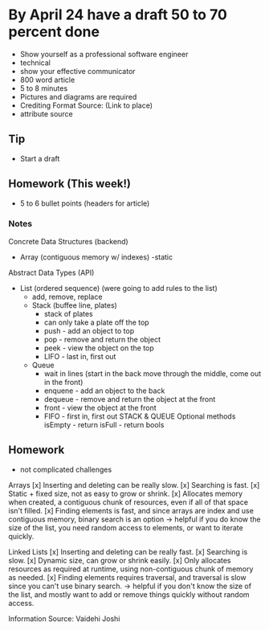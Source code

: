 # By April 24 have a draft 50 to 70 percent done
- Show yourself as a professional software engineer
- technical
- show your effective communicator
- 800 word article
- 5 to 8 minutes
- Pictures and diagrams are required
- Crediting Format Source: (Link to place)
- attribute source

## Tip
- Start a draft

## Homework (This week!)
- 5 to 6 bullet points (headers for article)

### Notes
Concrete Data Structures (backend)
- Array (contiguous memory w/ indexes)
    -static

Abstract Data Types (API)
- List (ordered sequence) (were going to add rules to the list)
    - add, remove, replace
    - Stack (buffee line, plates)
        - stack of plates  
        - can only take a plate off the top
        - push - add an object to top
        - pop - remove and return the object
        - peek - view the object on the top
        - LIFO - last in, first out
    - Queue
        - wait in lines (start in the back move through the middle, come out in the front)
        - enquene - add an object to the back
        - dequeue - remove and return the object at the front
        - front - view the object at the front
        - FIFO - first in, first out
    STACK & QUEUE
    Optional methods
    isEmpty - return
    isFull - return bools

## Homework
- not complicated challenges

Arrays
[x] Inserting and deleting can be really slow.
[x] Searching is fast.
[x] Static + fixed size, not as easy to grow or shrink.
[x] Allocates memory when created, a contiguous chunk of resources, even if all of that space isn't filled.
[x] Finding elements is fast, and since arrays are index and use contiguous memory, binary search is an option
-> helpful if you do know the size of the list, you need random access to elements, or want to iterate quickly.

Linked Lists
[x] Inserting and deleting can be really fast.
[x] Searching is slow.
[x] Dynamic size, can grow or shrink easily.
[x] Only allocates resources as required at runtime, using non-contiguous chunk of memory as needed.
[x] Finding elements requires traversal, and traversal is slow since you can't use binary search.
-> helpful if you don't know the size of the list, and mostly want to add or remove things quickly without random access.

Information Source: Vaidehi Joshi
